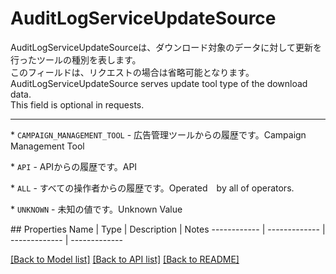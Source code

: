 # AuditLogServiceUpdateSource

<div lang=\"ja\"> AuditLogServiceUpdateSourceは、ダウンロード対象のデータに対して更新を行ったツールの種別を表します。<br> このフィールドは、リクエストの場合は省略可能となります。 </div> <div lang=\"en\"> AuditLogServiceUpdateSource serves update tool type of the download data.<br> This field is optional in requests. </div> <hr> <p>* <code>CAMPAIGN_MANAGEMENT_TOOL</code> - <span lang=\"ja\">広告管理ツールからの履歴です。</span><span lang=\"en\">Campaign Management Tool</span></p> <p>* <code>API</code> - <span lang=\"ja\">APIからの履歴です。</span><span lang=\"en\">API</span></p> <p>* <code>ALL</code> - <span lang=\"ja\">すべての操作者からの履歴です。</span><span lang=\"en\">Operated　by all of operators.</span></p> <p>* <code>UNKNOWN</code> - <span lang=\"ja\">未知の値です。</span><span lang=\"en\">Unknown Value</span></p> 
## Properties
Name | Type | Description | Notes
------------ | ------------- | ------------- | -------------

[[Back to Model list]](../README.md#documentation-for-models) [[Back to API list]](../README.md#documentation-for-api-endpoints) [[Back to README]](../README.md)


